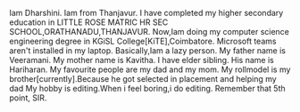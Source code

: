 Iam Dharshini. 
Iam from Thanjavur.
I have completed my higher secondary education in LITTLE ROSE MATRIC HR SEC SCHOOL,ORATHANADU,THANJAVUR.
Now,Iam doing my computer science engineering degree in KGiSL College[KiTE],Coimbatore.
Microsoft teams aren't installed in my laptop.
Basically,Iam a lazy person.
My father name is Veeramani.
My mother name is Kavitha.
I have elder sibling.
His name is Hariharan.
My favourite people are my dad and my mom.
My rollmodel is my brother[currently].Because he got selected in placement and helping my dad
My hobby is editing.When i feel boring,i do editing.
Remember that 5th point, SIR.
 

